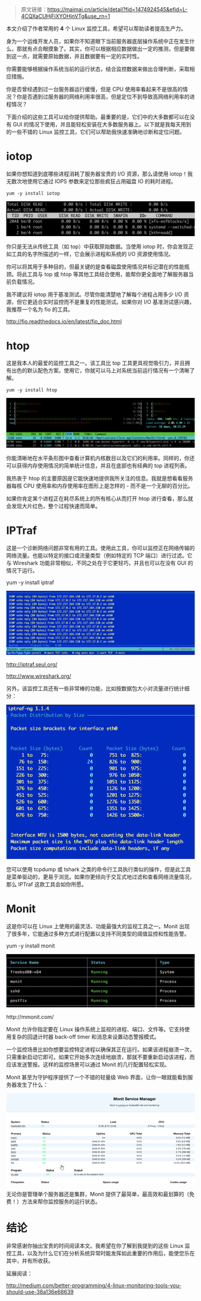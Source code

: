 > 原文链接：<https://maimai.cn/article/detail?fid=1474924545&efid=L-4CQXaCUHjFiXYOHjnVTg&use_rn=1>

本文介绍了作者常用的 **4** 个 Linux 监控工具，希望可以帮助读者提高生产力。

身为一个运维开发人员，如果你不知道眼下当前服务器底层操作系统中正在发生什么，那就有点合眼摸象了。其实，你可以根据相应数据做出一定的推测，但是要做到这一点，就需要原始数据，并且数据要有一定的实时性。

你需要能够根据操作系统当前的运行状态，结合监控数据来做出合理判断，采取相应措施。

你是否曾经遇到过一台服务器运行缓慢，但是 CPU 使用率看起来不是很高的情况？你是否遇到过服务器的网络利用率很高，但是定位不到导致高网络利用率的进程情况？

下面介绍的这些工具可以给你提供帮助。最重要的是，它们中的大多数都可以在没有 GUI 的情况下使用，并且能轻松安装在大多数服务器上。以下就是我每天用到的一些不错的 Linux 监控工具，它们可以帮助我快速准确地诊断和定位问题。

# iotop
如果你想知道到底哪些进程消耗了服务器宝贵的 I/O 资源，那么请使用 iotop！我无数次地使用它通过 IOPS 参数来定位那些疯狂占用磁盘 IO 的耗时进程。

	yum -y install iotop

<div align=center>

![系统管理](./imgs/94.png "系统管理示意图")
<div align=left>
你只是无法从传统工具（如 top）中获取原始数据。当使用 iotop 时，你会发现正如工具的名字所描述的一样，它会展示进程和系统的 I/O 资源使用情况。

你可以将其用于多种目的，但最关键的是查看磁盘使用情况并标记潜在的性能瓶颈。将此工具与 top 或 htop 等其他工具结合使用，能帮你更全面地了解服务器当前负载情况。

我不建议将 iotop 用于基准测试。尽管你能清楚地了解每个进程占用多少 I/O 资源，但它更适合实时监控而不是重复的性能测试。如果你对 I/O 基准测试感兴趣，我推荐一个名为 fio 的工具。

<http://fio.readthedocs.io/en/latest/fio_doc.html>

# htop
这是我本人的最爱的监控工具之一。该工具比 top 工具更具视觉吸引力，并且拥有出色的默认配色方案。使用它，你就可以马上对系统当前运行情况有一个清晰了解。

	yum -y install htop

<div align=center>

![系统管理](./imgs/95.png "系统管理示意图")
<div align=left>
你能清晰地在水平条形图中查看计算机内核数目以及它们的利用率。同样的，你还可以获得内存使用情况的简单统计信息，并且在底部也有经典的 top 进程列表。

我热衷于 htop 的主要原因是它能快速地提供我所关注的信息。我就是想看看服务器每核 CPU 使用率和内存使用率在图形上是怎样的 - 而不是一个无聊的百分比。

如果你肯定某个进程正在耗尽系统上的所有核心从而打开 htop 进行查看，那么就会发现大片红色，整个过程快速而简单。

# IPTraf
这是一个诊断网络问题非常有用的工具。使用此工具，你可以监控正在网络传输的网络流量。也能以特定的接口或流量类型（例如特定的 TCP 端口）进行过滤。它与 Wireshark 功能非常相似，不同之处在于它更轻巧，并且也可以在没有 GUI 的情况下运行。

yum -y install iptraf

<div align=center>

![系统管理](./imgs/96.png "系统管理示意图")
<div align=left>

http://iptraf.seul.org/

http://www.wireshark.org/

另外，该监控工具还有一些非常棒的功能，比如按数据包大小对流量进行统计细分：

<div align=center>

![系统管理](./imgs/97.png "系统管理示意图")
<div align=left>

您可以使用 tcpdump 或 tshark 之类的命令行工具执行类似的操作，但是此工具是菜单驱动的，更易于浏览。如果你更倾向于交互式地过滤和查看网络流量情况，那么 IPTraf 这款工具会如你所愿。

# Monit
这是你可以在 Linux 上使用的最灵活、功能最强大的监视工具之一。Monit 出现了很多年，它能通过多种方式进行配置以支持不同类型的阈值监控和性能告警。

yum -y install monit

<div align=center>

![系统管理](./imgs/98.png "系统管理示意图")
<div align=left>
http://mmonit.com/

Monit 允许你指定要在 Linux 操作系统上监视的进程、端口、文件等。它支持使用复杂的回退计时器 back-off timer 和消息来设置动态警报模式。

一个监控场景比如你想要监控特定进程以确保其正在运行。如果该进程崩溃一次，只需重新启动它即可。如果它开始多次连续地崩溃，那就不要重新启动该进程，而应该发送警报。这样的监控场景可以通过 Monit 的几行配置轻松实现。

Monit 甚至为守护程序提供了一个不错的轻量级 Web 界面，让你一眼就能看到服务器发生了什么：

<div align=center>

![系统管理](./imgs/99.png "系统管理示意图")
<div align=left>

无论你是管理单个服务器还是集群，Monit 提供了最简单，最高效和最划算的（免费！）方法来帮你监控服务的运行状态。

# 结论
非常感谢你抽出宝贵的时间阅读本文。我希望在你了解到我提到的这些 Linux 监控工具，以及为什么它们在分析系统异常时能发挥如此重要的作用后，能使您乐在其中，并有所收获。

延展阅读：

http://medium.com/better-programming/4-linux-monitoring-tools-you-should-use-38a136e68639